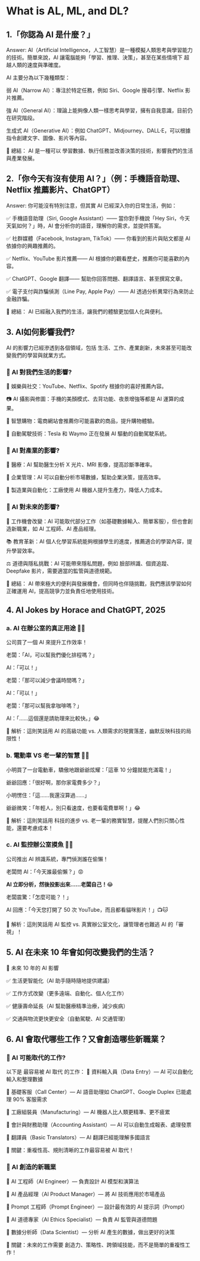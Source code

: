 # What is AL, ML, and DL?

## 1.「你認為 AI 是什麼？」

Answer: AI（Artificial Intelligence，人工智慧）是一種模擬人類思考與學習能力的技術。簡單來說，AI 讓電腦能夠「學習、推理、決策」，甚至在某些情境下 超越人類的速度與準確度。

AI 主要分為以下幾種類型：

弱 AI（Narrow AI）：專注於特定任務，例如 Siri、Google 搜尋引擎、Netflix 影片推薦。

強 AI（General AI）：理論上能夠像人類一樣思考與學習，擁有自我意識，目前仍在研究階段。

生成式 AI（Generative AI）：例如 ChatGPT、Midjourney、DALL·E，可以根據指令創建文字、圖像、影片等內容。

🌟 總結： AI 是一種可以 學習數據、執行任務並改善決策的技術，影響我們的生活與產業發展。

## 2.「你今天有沒有使用 AI？」（例：手機語音助理、Netflix 推薦影片、ChatGPT）

Answer: 你可能沒有特別注意，但其實 AI 已經深入你的日常生活，例如：

✅ 手機語音助理（Siri, Google Assistant）—— 當你對手機說「Hey Siri，今天天氣如何？」時，AI 會分析你的語音，理解你的需求，並提供答案。

✅ 社群媒體（Facebook, Instagram, TikTok）—— 你看到的影片與貼文都是 AI 依據你的興趣推薦的。

✅ Netflix、YouTube 影片推薦—— AI 根據你的觀看歷史，推薦你可能喜歡的內容。

✅ ChatGPT、Google 翻譯—— 幫助你回答問題、翻譯語言、甚至撰寫文章。

✅ 電子支付與詐騙偵測（Line Pay, Apple Pay）—— AI 透過分析異常行為來防止金融詐騙。

🌟 總結： AI 已經融入我們的生活，讓我們的體驗更加個人化與便利。

## 3. AI如何影響我們?

AI 的影響力已經滲透到各個領域，包括 生活、工作、產業創新，未來甚至可能改變我們的學習與就業方式。

### 🔹 AI 對我們生活的影響?

📱 娛樂與社交：YouTube、Netflix、Spotify 根據你的喜好推薦內容。

📷 AI 攝影與修圖：手機的美顏模式、去背功能、夜景增強等都是 AI 運算的成果。

🛒 智慧購物：電商網站會推薦你可能喜歡的商品，提升購物體驗。

🚗 自動駕駛技術：Tesla 和 Waymo 正在發展 AI 驅動的自動駕駛系統。

### 🔹 AI 對產業的影響?

🏥 醫療：AI 幫助醫生分析 X 光片、MRI 影像，提高診斷準確率。

🏢 企業管理：AI 可以自動分析市場數據，幫助企業決策，提高效率。

🤖 製造業與自動化：工廠使用 AI 機器人提升生產力，降低人力成本。

### 🔹 AI 對未來的影響?

💼 工作機會改變：AI 可能取代部分工作（如基礎數據輸入、簡單客服），但也會創造新職業，如 AI 工程師、AI 產品經理。

📚 教育革新：AI 個人化學習系統能夠根據學生的進度，推薦適合的學習內容，提升學習效率。

⚖️ 道德與隱私挑戰：AI 可能帶來隱私問題，例如 臉部辨識、個資追蹤、Deepfake 影片，需要適當的監管與道德規範。

🌟 總結： AI 帶來極大的便利與發展機會，但同時也伴隨挑戰，我們應該學習如何正確運用 AI，提高競爭力並負責任地使用技術。

## 4. AI Jokes by Horace and ChatGPT, 2025

### a. AI 在辦公室的真正用途 🏢🤖

公司買了一個 AI 來提升工作效率！

老闆：「AI，可以幫我們優化排程嗎？」

AI：「可以！」

老闆：「那可以減少會議時間嗎？」

AI：「可以！」

老闆：「那可以幫我拿咖啡嗎？」

AI：「……這個還是請助理來比較快。」😂

🔎 解析：這則笑話用 AI 的高級功能 vs. 人類需求的現實落差，幽默反映科技的局限性！

### b. 電動車 VS 老一輩的智慧 🚗🔋

小明買了一台電動車，驕傲地跟爺爺炫耀：「這車 10 分鐘就能充滿電！」

爺爺回應：「很好啊，那你家電費多少？」

小明愣住：「這……我還沒算過……」

爺爺微笑：「年輕人，別只看速度，也要看電費單啊！」😂

🔎 解析：這則笑話用 科技的進步 vs. 老一輩的務實智慧，提醒人們別只關心性能，還要考慮成本！

### c. AI 監控辦公室摸魚 👀🤖

公司推出 AI 辨識系統，專門偵測誰在偷懶！

老闆問 AI：「今天誰最偷懶？」😡

**AI 立即分析，然後投影出來……老闆自己！**😂

老闆震驚：「怎麼可能？！」

AI 回應：「今天您打開了 50 次 YouTube，而且都看貓咪影片！」📺🐱

🔎 解析：這則笑話用 AI 監控 vs. 真實辦公室文化，讓管理者也難逃 AI 的「審視」！
 
## 5. AI 在未來 10 年會如何改變我們的生活？

🔮 未來 10 年的 AI 影響

✅ 生活更智能化（AI 助手隨時隨地提供建議）

✅ 工作方式改變（更多遠端、自動化、個人化工作）

✅ 健康壽命延長（AI 幫助醫療精準治療，減少疾病）

✅ 交通與物流更快更安全（自動駕駛、AI 交通管理）

## 6. AI 會取代哪些工作？又會創造哪些新職業？

### 📌 AI 可能取代的工作? 

以下是 最容易被 AI 取代 的工作： 
🚫 資料輸入員（Data Entry）— AI 可以自動化輸入和整理數據

🚫 基礎客服（Call Center）— AI 語音助理如 ChatGPT、Google Duplex 已能處理 90% 客服需求

🚫 工廠組裝員（Manufacturing）— AI 機器人比人類更精準、更不疲累

🚫 會計與財務助理（Accounting Assistant）— AI 可以自動生成報表、處理發票

🚫 翻譯員（Basic Translators）— AI 翻譯已經能理解多國語言

🎯 關鍵：重複性高、規則清晰的工作最容易被 AI 取代！

### 📌 AI 創造的新職業

🌟 AI 工程師（AI Engineer）— 負責設計 AI 模型和演算法

🌟 AI 產品經理（AI Product Manager）— 將 AI 技術應用於市場產品

🌟 Prompt 工程師（Prompt Engineer）— 設計最有效的 AI 提示詞（Prompt）

🌟 AI 道德專家（AI Ethics Specialist）— 負責 AI 監管與道德問題

🌟 數據分析師（Data Scientist）— 分析 AI 產生的數據，做出更好的決策

🎯 關鍵：未來的工作需要 創造力、策略性、跨領域技能，而不是簡單的重複性工作！
